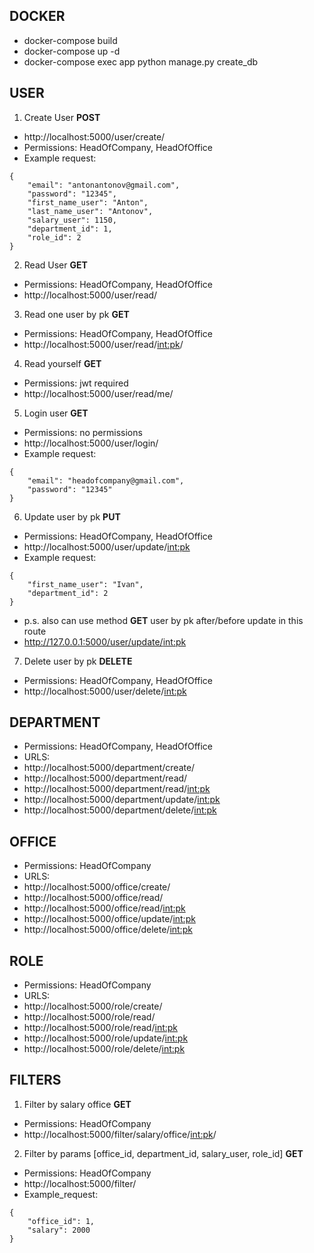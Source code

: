 ## DOCKER
- docker-compose build
- docker-compose up -d
- docker-compose exec app python manage.py create_db

## USER

1. Create User **POST**

- http://localhost:5000/user/create/
- Permissions: HeadOfCompany, HeadOfOffice
- Example request:
```
{
	"email": "antonantonov@gmail.com",
	"password": "12345",
	"first_name_user": "Anton",
	"last_name_user": "Antonov",
	"salary_user": 1150,
	"department_id": 1,
	"role_id": 2
}
```

2. Read User **GET**
- Permissions: HeadOfCompany, HeadOfOffice
- http://localhost:5000/user/read/

3. Read one user by pk **GET**
- Permissions: HeadOfCompany, HeadOfOffice
- http://localhost:5000/user/read/<int:pk>/

4. Read yourself **GET**
- Permissions: jwt required
- http://localhost:5000/user/read/me/

5. Login user **GET**
- Permissions: no permissions
- http://localhost:5000/user/login/
- Example request:
```
{
	"email": "headofcompany@gmail.com",
	"password": "12345"
}
```

6. Update user by pk **PUT**
- Permissions: HeadOfCompany, HeadOfOffice
- http://localhost:5000/user/update/<int:pk>
- Example request:
```
{
	"first_name_user": "Ivan",
	"department_id": 2
}
```
- p.s. also can use method **GET** user by pk after/before update in this route
- http://127.0.0.1:5000/user/update/<int:pk>

7. Delete user by pk **DELETE**
- Permissions: HeadOfCompany, HeadOfOffice
- http://localhost:5000/user/delete/<int:pk>

## DEPARTMENT
- Permissions: HeadOfCompany, HeadOfOffice
- URLS:
- http://localhost:5000/department/create/
- http://localhost:5000/department/read/
- http://localhost:5000/department/read/<int:pk>
- http://localhost:5000/department/update/<int:pk>
- http://localhost:5000/department/delete/<int:pk>

## OFFICE
- Permissions: HeadOfCompany
- URLS:
- http://localhost:5000/office/create/
- http://localhost:5000/office/read/
- http://localhost:5000/office/read/<int:pk>
- http://localhost:5000/office/update/<int:pk>
- http://localhost:5000/office/delete/<int:pk>

## ROLE
- Permissions: HeadOfCompany
- URLS:
- http://localhost:5000/role/create/
- http://localhost:5000/role/read/
- http://localhost:5000/role/read/<int:pk>
- http://localhost:5000/role/update/<int:pk>
- http://localhost:5000/role/delete/<int:pk>

## FILTERS
1. Filter by salary office **GET**
- Permissions: HeadOfCompany
- http://localhost:5000/filter/salary/office/<int:pk>/

2. Filter by params [office_id, department_id, salary_user, role_id] **GET**
- Permissions: HeadOfCompany
- http://localhost:5000/filter/
- Example_request:
```
{
	"office_id": 1,
	"salary": 2000
}
```